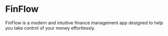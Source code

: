 # FinFlow
FinFlow is a modern and intuitive finance management app designed to help you take control of your money effortlessly.
